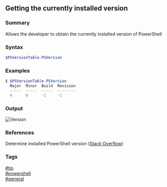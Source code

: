 ## Getting the currently installed version

### Summary
Allows the developer to obtain the currently installed version of PowerShell

### Syntax
```powershell
$PSVersionTable.PSVersion
```
### Examples
```powershell
$ $PSVersionTable.PSVersion  
  Major  Minor  Build  Revision
  -----  -----  -----  --------
  4      0      -1     -1
```

### Output
![Version](https://cloud.githubusercontent.com/assets/19519411/18795952/b11bccac-818c-11e6-9a54-4163c251d548.PNG)

### References
Determine installed PowerShell version \([Stack Overflow](http://stackoverflow.com/questions/1825585/determine-installed-powershell-version/1825807#1825807)\)

### Tags
[#tip](../../tips.md)  
[#powershell](../powershell.md)  
[#general](general.md)
